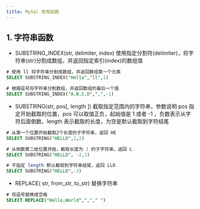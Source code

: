 ```yaml
---
title: MySql 常用函数
---
```


## 1. 字符串函数
- SUBSTRING_INDEX(str, delimiter, index)  使用指定分割符(delimiter)，将字符串(str)分割成数组，并返回指定索引(index)的数组值
```sql
# 使用 ll 将字符串分割成数组，并返回数组第一个元素
SELECT SUBSTRING_INDEX("Hello","ll",1) 

# 根据逗号将字符串分割数组，并返回数组的最后一个值
SELECT SUBSTRING_INDEX("A,B,C,D",",",-1)
```
- SUBSTRING(str, pos[, length ]) 截取指定范围内的字符串，参数说明 pos 指定开始截取的位置，pos 可以取值正负，起始值是 1 或者 -1 ，负数表示从字符后面倒数，length 表示截取的长度，为空是默认截取到字符结尾
```sql
# 从第一个位置开始截取2个长度的子字符串，返回 HE
SELECT SUBSTRING("HELLO",1,2)

# 从倒数第二给位置开始，截取长度为 1 的子字符串，返回 L
SELECT SUBSTRING("HELLO", -2,1)

# 不指定 length 默认截取到字符串结尾，返回 LLO
SELECT SUBSTRING("HELLO",-3)
```
- REPLACE( str, from_str, to_str) 替换字符串
```sql
# 将逗号替换成空格
SELECT REPLACE("Hello,World",","," ")
```